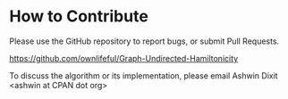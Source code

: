 # How to Contribute

Please use the GitHub repository to report bugs, or submit Pull Requests.


https://github.com/ownlifeful/Graph-Undirected-Hamiltonicity


To discuss the algorithm or its implementation, please email Ashwin Dixit &lt;ashwin at CPAN dot org&gt;